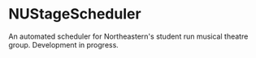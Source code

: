 # NUStageScheduler

An automated scheduler for Northeastern's student run musical theatre group. Development in progress.
